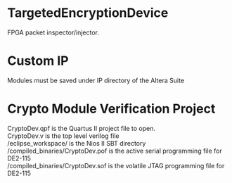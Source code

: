 # TargetedEncryptionDevice
FPGA packet inspector/injector.

# Custom IP
Modules must be saved under IP directory of the Altera Suite

# Crypto Module Verification Project
CryptoDev.qpf is the Quartus II project file to open.<br>
CryptoDev.v is the top level verilog file<br>
/eclipse_workspace/ is the Nios II SBT directory<br>
/compiled_binaries/CryptoDev.pof is the active serial programming file for DE2-115<br>
/compiled_binaries/CryptoDev.sof is the volatile JTAG programming file for DE2-115<br>
